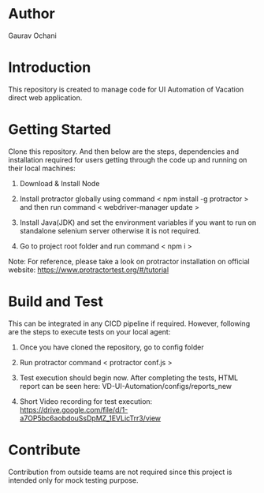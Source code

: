 # Author
Gaurav Ochani

# Introduction
This repository is created to manage code for UI Automation of Vacation direct web application. 

# Getting Started
Clone this repository. And then below are the steps, dependencies and installation required for users getting through the code up and running on their local machines:

1. Download & Install Node

2. Install protractor globally using command < npm install -g protractor >  and then run command < webdriver-manager update >

3. Install Java(JDK) and set the environment variables if you want to run on standalone selenium server otherwise it is not required. 

4. Go to project root folder and run command < npm i > 

Note: For reference, please take a look on protractor installation on official website: <https://www.protractortest.org/#/tutorial>

# Build and Test
This can be integrated in any CICD pipeline if required. However, following are the steps to execute tests on your local agent:

1. Once you have cloned the repository, go to config folder

2. Run protractor command < protractor conf.js >

3. Test execution should begin now. After completing the tests, HTML report can be seen here: VD-UI-Automation/configs/reports_new

4. Short Video recording for test execution: <https://drive.google.com/file/d/1-a7OP5bc6aobdouSsDpMZ_1EVLicTrr3/view>

# Contribute
Contribution from outside teams are not required since this project is intended only for mock testing purpose.


